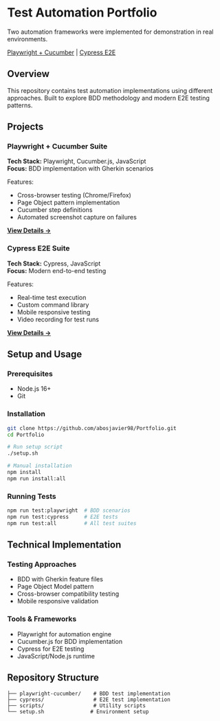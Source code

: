 # Test Automation Portfolio

Two automation frameworks were implemented for demonstration in real environments.

[Playwright + Cucumber](./playwright-cucumber/) | [Cypress E2E](./cypress/)

## Overview

This repository contains test automation implementations using different approaches. Built to explore BDD methodology and modern E2E testing patterns.

## Projects

### Playwright + Cucumber Suite

**Tech Stack:** Playwright, Cucumber.js, JavaScript  
**Focus:** BDD implementation with Gherkin scenarios

Features:

- Cross-browser testing (Chrome/Firefox)
- Page Object pattern implementation
- Cucumber step definitions
- Automated screenshot capture on failures

**[View Details →](./playwright-cucumber/)**

### Cypress E2E Suite

**Tech Stack:** Cypress, JavaScript  
**Focus:** Modern end-to-end testing

Features:

- Real-time test execution
- Custom command library
- Mobile responsive testing
- Video recording for test runs

**[View Details →](./cypress/)**

## Setup and Usage

### Prerequisites

- Node.js 16+
- Git

### Installation

```bash
git clone https://github.com/abosjavier98/Portfolio.git
cd Portfolio

# Run setup script
./setup.sh

# Manual installation
npm install
npm run install:all
```

### Running Tests

```bash
npm run test:playwright  # BDD scenarios
npm run test:cypress     # E2E tests
npm run test:all         # All test suites
```

## Technical Implementation

### Testing Approaches

- BDD with Gherkin feature files
- Page Object Model pattern
- Cross-browser compatibility testing
- Mobile responsive validation

### Tools & Frameworks

- Playwright for automation engine
- Cucumber.js for BDD implementation
- Cypress for E2E testing
- JavaScript/Node.js runtime

## Repository Structure

```
├── playwright-cucumber/    # BDD test implementation
├── cypress/                # E2E test implementation
├── scripts/                # Utility scripts
└── setup.sh               # Environment setup
```
